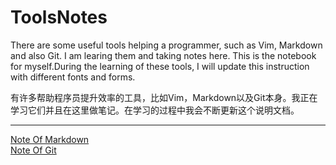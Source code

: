 # ToolsNotes

There are some useful tools helping a programmer, such as Vim, Markdown and also Git. I am learing them and taking notes here. This is the notebook for myself.During the learning of these tools, I will update this instruction with different fonts and forms.

有许多帮助程序员提升效率的工具，比如Vim，Markdown以及Git本身。我正在学习它们并且在这里做笔记。在学习的过程中我会不断更新这个说明文档。

***

[Note Of Markdown](https://github.com/Tenphun0503/ToolsNotes/blob/main/Markdown/Markdown.md)  
[Note Of Git](https://github.com/Tenphun0503/ToolsNotes/blob/main/Git%26GitHub/Git.md)

